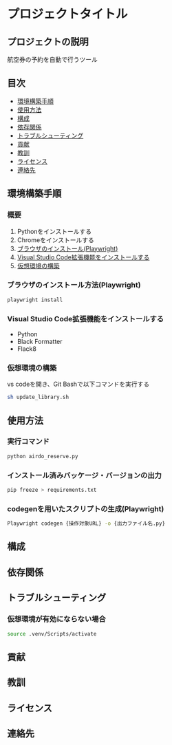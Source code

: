 # プロジェクトタイトル

## プロジェクトの説明
航空券の予約を自動で行うツール

## 目次
 - [環境構築手順](#環境構築手順)
 - [使用方法](#使用方法)
 - [構成](#構成)
 - [依存関係](#依存関係)
 - [トラブルシューティング](#トラブルシューティング)
 - [貢献](#貢献)
 - [教訓](#教訓)
 - [ライセンス](#ライセンス)
 - [連絡先](#連絡先)

## 環境構築手順
### 概要
1. Pythonをインストールする
1. Chromeをインストールする
1. [ブラウザのインストール(Playwright)](#ブラウザのインストール方法playwright)
1. [Visual Studio Code拡張機能をインストールする](#visual-studio-code拡張機能をインストールする)
1. [仮想環境の構築](#仮想環境の構築)

### ブラウザのインストール方法(Playwright)
``` bash
playwright install
```

### Visual Studio Code拡張機能をインストールする
 - Python
 - Black Formatter
 - Flack8


### 仮想環境の構築
vs codeを開き、Git Bashで以下コマンドを実行する
``` bash
sh update_library.sh
```

## 使用方法
### 実行コマンド
``` bash
python airdo_reserve.py
```
### インストール済みバッケージ・バージョンの出力
``` bash
pip freeze > requirements.txt
```

### codegenを用いたスクリプトの生成(Playwright)
``` bash
Playwright codegen {操作対象URL} -o {出力ファイル名.py}
```

## 構成

## 依存関係

## トラブルシューティング
### 仮想環境が有効にならない場合
``` bash
source .venv/Scripts/activate
```

## 貢献

## 教訓

## ライセンス

## 連絡先